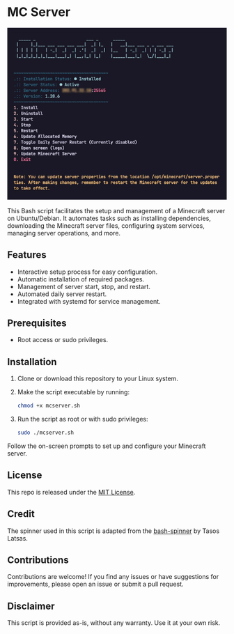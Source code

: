 # MC Server

![MC Server](./screenshots/main-menu.png)

This Bash script facilitates the setup and management of a Minecraft server on Ubuntu/Debian. It automates tasks such as installing dependencies, downloading the Minecraft server files, configuring system services, managing server operations, and more.

## Features

- Interactive setup process for easy configuration.
- Automatic installation of required packages.
- Management of server start, stop, and restart.
- Automated daily server restart.
- Integrated with systemd for service management.

## Prerequisites

- Root access or sudo privileges.

## Installation

1. Clone or download this repository to your Linux system.
2. Make the script executable by running:

   ```bash
   chmod +x mcserver.sh
   ```

3. Run the script as root or with sudo privileges:

   ```bash
   sudo ./mcserver.sh
   ```

Follow the on-screen prompts to set up and configure your Minecraft server.

## License

This repo is released under the [MIT License](LICENSE).

## Credit

The spinner used in this script is adapted from the [bash-spinner](https://github.com/tlatsas/bash-spinner) by Tasos Latsas.

## Contributions

Contributions are welcome! If you find any issues or have suggestions for improvements, please open an issue or submit a pull request.

## Disclaimer

This script is provided as-is, without any warranty. Use it at your own risk.
